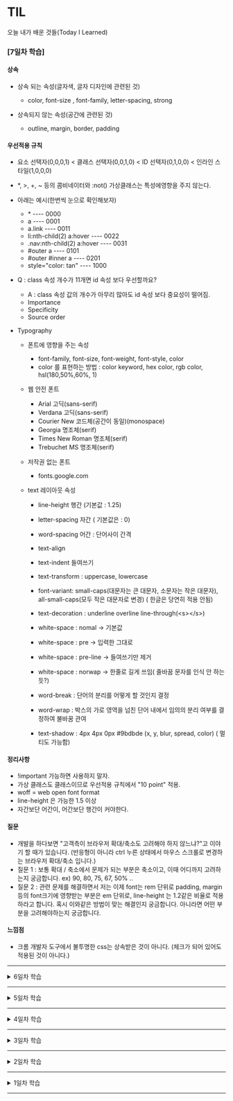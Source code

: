 # TIL
오늘 내가 배운 것들(Today I Learned)

### [7일차 학습]

#### 상속

- 상속 되는 속성(글자색, 글자 디자인에 관련된 것)
    - color, font-size , font-family, letter-spacing, strong

- 상속되지 않는 속성(공간에 관련된 것)
    - outline, margin, border, padding

#### 우선적용 규칙
- 요소 선택자(0,0,0,1) < 클래스 선택자(0,0,1,0) < ID 선택자(0,1,0,0) < 인라인 스타일(1,0,0,0) 
- *, >, +, ~ 등의 콤비네이터와 :not() 가상클래스는 특성에영향을 주지 않는다.
- 아래는 예시(한번씩 눈으로 확인해보자)
    - \* ---- 0000
    - a ---- 0001
    - a.link ---- 0011
    - li:nth-child(2) a:hover ---- 0022
    - .nav:nth-child(2) a:hover ---- 0031
    - #outer a ---- 0101
    - #outer #inner a ---- 0201
    - style="color: tan" ---- 1000
- Q : class 속성 개수가 11개면 id 속성 보다 우선할까요? 
    - A : class 속성 값의 개수가 아무리 많아도 id 속성 보다 중요성이 떨어짐.
    - Importance
    - Specificity
    - Source order

- Typography
    - 폰트에 영향을 주는 속성
        - font-family, font-size, font-weight, font-style, color
        - color 를 표현하는 방법 : color keyword, hex color, rgb color, hsl(180,50%,60%, 1)
    
    - 웹 안전 폰트
        - Arial 고딕(sans-serif)
        - Verdana 고딕(sans-serif)
        - Courier New 코드체(공간이 동일)(monospace)
        - Georgia 명조체(serif)
        - Times New Roman 명조체(serif)
        - Trebuchet MS 명조체(serif)

    - 저작권 없는 폰트 
        - fonts.google.com

    - text 레이아웃 속성

        - line-height 행간 (기본값 : 1.25)
        - letter-spacing 자간 ( 기본값은 : 0)
        - word-spacing 어간 : 단어사이 간격
        - text-align 
        - text-indent 들여쓰기 
        - text-transform : uppercase,  lowercase
        - font-variant: small-caps(대문자는 큰 대문자, 소문자는 작은 대문자), all-small-caps(모두 작은 대문자로 변경) ( 한글은 당연히 적용 안됨)
        - text-decoration : underline overline line-through(\<s>\</s>)
        

        - white-space : nomal -> 기본값
        - white-space : pre -> 입력한 그대로
        - white-space : pre-line -> 들여쓰기만 제거
        - white-space : norwap -> 한줄로 길게 쓰임( 줄바꿈 문자를 인식 안 하는듯?)
        
        - word-break : 단어의 분리를 어떻게 할 것인지 결정
        - word-wrap : 박스의 가로 영역을 넘친 단어 내에서 임의의 분리 여부를 결정하여 불바꿈 관여
        
        - text-shadow : 4px 4px 0px #9bdbde (x, y, blur, spread, color) ( 멀티도 가능함)

#### 정리사항
- !important 가능하면 사용하지 말자.
- 가상 클래스도 클래스이므로 우선적용 규칙에서 "10 point" 적용.
- woff = web open font format 
- line-height 은 가능한 1.5 이상
- 자간보단 어간이, 어간보단 행간이 커야한다.

#### 질문
- 개발을 하다보면 "고객측이 브라우저 확대/축소도 고려해야 하지 않느냐?"고 이야기 할 때가 있습니다. (반응형이 아니라 ctrl 누른 상태에서 마우스 스크롤로 변경하는 브라우저 확대/축소 입니다.)
- 질문 1 : 보통 확대 / 축소에서 문제가 되는 부분은 축소이고, 이때 어디까지 고려하는지 궁금합니다. ex) 90, 80, 75, 67, 50% ..
- 질문 2 : 관련 문제를 해결하면서 저는 이제 font는 rem 단위로 padding, margin 등의 font크기에 영향받는 부분은 em 단위로, line-height 는 1.2같은 비율로 적용하라고 합니다. 혹시 이와같은 방법이 맞는 해결인지 궁금합니다. 아니라면 어떤 부분을 고려해야하는지 궁금합니다.


#### 느낌점
- 크롬 개발자 도구에서 불투명한 css는 상속받은 것이 아니다. (체크가 되어 있어도 적용된 것이 아니다.)

---

<details>
<summary> 6일차 학습</summary>

#### CSS

- 표준화 단계
    - FPWD	First Public Working Draft
    - WD	Working Draft
    - CR	Candidate Recommendation
    - PR	Proposed Recommendation
    - REC	Recommendation
    - SPSD	Superseded Recommendation

#### 기본 문법

- 구성 : 대상 선택자, 속성, 값, 
- 적용 방식

    1. Internal Style  : html 코드에 직접 작성하는 방식으로 body가 아니라 head 태그에 넣어야 한다. 또한 MIME type은 생략 가능
    2. Inline Style : 요소 내부에 인라인 형태로 작성
    3. External Style link 요소로 사용
    ```html
    <link href="css/style.css" type="text/css" rel="stylesheet"/>
    ```
#### 선택자

- 심플 선택자 
    - 종류 : element type selector, Grouping selector, Universal selector, class selector(단락요소), multi class selector, id selector,  descendant selector

- Attrivute Selector (속성 선택자)
    - img[alt*="css"] 
    ```html
    <abbr alt="htmlcssjavascript" src="love.jpg" >
    ```

    - [shape][title] 
    ```html
    <area shape="" coords="" href="" title="">
    ```

    - 아래는 모두 태그는 관계 없이 작동 ( 정규표현식과 비슷하게 작동)
    ```css
    [href^="http://"] { ... }
    [src$=".svg"]     { ... }
    [src*="phone"]    { ... }
    ```

- 가상 클래스

    - :link         { ... }
    - :visited      { ... } 

    - :hover        { ... }
    - :active       { ... } : 선택시 작동

    - :focus        { ... } : 키보드 속성
    - :focus:hover  { ... }
    - :focus:active { ... }

    - :first-child  { ... }
    - :last-child   { ... }
    - :nth-child(n) { ... } : even, odd 사용 가능, n은 1이 아니라 10터 시작됨.
    https://developer.mozilla.org/ko/docs/Web/CSS/:nth-child
    - :lang(ko)     { ... } : 보통 font 변경시 사용

- 가상 요소 선택자(Pseudo Element)
  - :: 2개가 가상 요소
  - 종류
    - ::first-letter {...}
    - ::first-line {...}
    - ::before {...}
    - ::after {...}
  
#### 정리사항
- 네트워크 탭으로 css 불러왔는지 확인하고 파일 이름이 붉은색이면 이상 상태
- user agent stylesheet 는 웹브라우저가 기본적으로 제공하는 것
- abbr 태그를 사용하고 그때 title 속성으로 툴팁을 사용
- class 의 경우 속성 선택자를 사용하면 정확히 일치되지 않거나, 순서가 바뀐경우 인식을 못한다. 항상 class 선택자를 사용하자. 

    ```html
    <p class='note box'></p> <!-- 불일치 -->
    [class="note"] {...} 
    <p class='box note'></p> <!-- 불일치 -->
    [class="note box"] {...}
    ```
- html 과 다르게 css는 대소문자 구분
- parent:nth-child(n) : 부모의 n번째 자식이라는 의미
- element:nth-of-type(n) : 같은 유형(element)의 n번째 형제라는 의미
 
  
#### 질문

- 개인적으로 before/ after 이용해서 원이나 삼각형을 문장 앞에 사용하곤 했었는데, 실제로 권장되는 건지 궁금합니다.
  ```css
  .p-tag::before{
     content: '';
     display: inline-block;
     width: 15px;
     height: 15px;
     -moz-border-radius: 7.5px;
     -webkit-border-radius: 7.5px;
     border-radius: 7.5px;
     background-color: black;
  }
  ```

- SCSS를 배워서 실무에 적용하려고 하는데, 강사님은 Less 나 SCSS를 사용하시는지 궁금합니다.

#### 느낌점
- pseudo : 논문에서 자주 보이지만 가볍게 넘어갔던 용어인데, p가 묵음이라 "수도 코드", "의사 코드" 라고 사용되는 듯.
- "가상 요소"와 "가상 클래스"를 구분없이 가상클래스라고 부르고 있었는데 확실히 구분해야겠다. ( :은 가상 클래스, ::가상요소)

</details>

---


<details>
<summary> 5일차 학습</summary>

#### 인터랙티브 요소

- details 요소
  - ( 각주는 적합하지 않고 \<a>을 이용해 해쉬를 이용해 하단의 id값과 연결 )
  - open 속성을 사용하면 기본적으로 펼쳐서 사용됨
  - summary 요소와 함께 사용

- dialog
  - open 속성을 사용하면 기본적으로 펼쳐서 사용됨
  

#### 스크립팅 요소들

- type 존재하나 html5에서는 생략 가능
- src 속성을 이용해 .js 코드를 불러올 수 도 있음.
- \<style> 태그를 이용해 css코드 작성
- link 태그를 이용해 css코드도 불러올 수 있음.
```html
<link rel="stylesheet" href="css/app/css">
```

- noscript ( 크롬 디버깅 설정에는 disable javascript 뿐만 아니라 다양한 설정값이 존재 )
- canvas 

#### 유저 인터랙션 속성

- hidden ( 모든 html 요소에 가능)
- 기본적으로 포커스 가능한 요소들 (참고: https://allyjs.io/data-tables/focusable.html)
  - 폼 컨트롤 요소들           : input, button, textarea, select 등
  - href 속성을 가진 요소들     : a, area
  - controls 속성을 가진 요소들 : video, audio
- tabindex 
  - 1이상 : 탭 포커스 순서를 설정한다.
  - 0 : 포커스를 가지지 않는 요소에 부여함 ( ex \<div>)
  - -1 : 포커스를 가진 요소들을 제외함

- accesskey 속성
  - 모든 HTML 요소는 accesskey 속성을 가질 수있다. 속성 값은 키보드 단축키로 설정된다.
  - 하지만 accesskey 속성의 단축키는 브라우저와 운영체제 플랫폼에 의존하고 있어 운영체제마다 사용자 경험이 달라진다. 쉽게 말해 Windows 사용자와 Mac OSX 사용자가 사용하는 단축키는 달라진다. (iPhone과 Android 사용자 경험이 다른 것처럼)
  - [브라우저 × 운영체제 플랫폼]
  - Windows
    - Chrome  : Alt + 단축키
    - IE      : Alt + 단축키
    - Safari  : Alt + 단축키
    - Opera   : Alt + 단축키
    - Firefox : Alt + Shift + 단축키
  - Mac OSX
    - Chrome  : Control + Alt + 단축키
    - Safari  : Control + Alt + 단축키
    - Opera   : Control + Alt + 단축키
    - Firefox : Control + 단축키
  - Linux
    - Chrome  : Alt + 단축키
    - Opera   : Alt + 단축키
    - Firefox : Alt + Shift + 단축키

  [사용 예시]
  ```html        
  <button type="button" class="button is-collect" accesskey="C" onclick="collect()"> 수집</button>  
  ```


- draggable 속성
  - MDN 문서를 보니 draggable 은 Boolean이 아니라 enumerated 이기 때문에 ture, false 를 반드시 적어야 한다고 적혀있다. 열거형 이라는 것이 enum같은 것으로 추정되는데 구체적인 설명이 없어서 암기해야겠다.

#### 문서 메타데이터 요소들

- 문서의 제목과 스타일시트, 스크립트 링크 또는 선언을 포함하는 문서의 일반적인 정보(메타데이터)를 제공한다. 대부분 브라우저는 마크업에서 <head> 요소가 생략될 경우, 자동으로 <head> 요소를 생성하지만 일부는 그렇지 않다.

- 자동으로 <head> 요소를 생성하지 않는 브라우저 환경
  - Android <= 1.6
  - iPhone  <= 3.1.3
  - Opera   <= 9.27
  - Safari  <= 3.2.1.
  - Nokia 90

- title : 브라우저의 타이틀 바(Title Bar)나 페이지 탭에 보여지는 문서의 제목을 정의. 텍스트만 포함할 수 있으며 포함된 태그들은 해석되지 않음.

- 속성들을 일일이 설명하지 않고 아래의 예시 코드로 표현함
  ```html
  <!DOCTYPE html>
  <html lang="ko-KR">
    <head>
      <meta charset="UTF-8">
      <title>HTML 메타데이터(Metadata) 요소들</title>
      <meta name="application name" content="어플리케이션 이름 정의">
      <!--웹 페이지에서 실행중인 웹 애플리케이션 이름 정의. 
      간단한 웹 페이지는 application-name 메타를 정의해서는 안됨. -->
      <meta name="description" content="웹페이지 내용을 요약해서 기술">
      <meta name="keywords" content="웹페이지의 주요 키워드를 콤마(,) 로 구분하여 작성.">
      <meta name="author" content="웹페이지 제작자">
      <meta name="robots" content="index">
      <meta name="viewport" content="width=device-width,  initial-scale=2">
    </head>
    <body>
    </body>
  </html>
  ```
- \<base> 요소를 이용하여 href 의 base주소를 설정가능하다.
- \<link> 요소를 이용해 css을 가져올 때 title을 부여하여 스타일을 변경할 수도 있는데 크롬에서는 불가능하다.




  
#### 질문
- hidden 속성과 css 의 "display : none" 시각적 효과는 비슷한데 어떤 차이가 있는지 궁금합니다.


#### 느낌점
- meta태그에서 "application-name" 은 간단한 웹 페에지는 적용할 수없다고 하였는데, 여기저기 찾아보니 gmail.com 에 application-name 이 적용되어 있다. 

- \<style>에서 scoped 는 대부분의 브라우저에서 지원되지 않는 기능이라고 설명들었다. 다만 vue.js를 주로 쓰는 나에게는 매우 친숙한 속성값이다.

- details, summary의 경우는 TIL 과제를 하며 다른사람들의 과제를 참고하다가 다른 분들이 일자별로 details 태그를 이용하며 분리하는 것을 보고 따라하며 배웠다.

- 항상 다이얼로그는 div요소를  z-index, display: none, position: absolue 등의 css 와 js를 이용해 만들었는데, \<dialog> 태그가 있었다니 다음에 사용해봐야겠다.

- 논리적인 흐름이 중요하다. markup의 순서 즉 먼저 등장하는 것이 우선시된다. 그러므로 img요소의 tabindex 요소를 0이 아닌 양수로 주는 것은 권장되지 않는다.

- 접근성 관점에서 웹페이지 내 "드래그앤드드롭"을 구현하면 마우스없이 키보드로도 가능하게 해야한다.

</details>

---

<details>
<summary> 4일차 학습</summary>

#### 테이블 요소

- table은 항상 제목(caption) 을 가진다. ( MDN 사이트을 보니 선택인듯)
- table, caption, column, th, dh, tr, colspan,
- 전맹 시각자의 경우 table은 매우 이해하기 어렵기 때문에 구조화를 잘해야 한다.
- table 의 border 속성은 표현이라 사용이 권장되지 않는다. (가능한 표현은 css을 통해서 해야한다.)
- 가장 좋은 테이블 디자인은 단순해서 이해하기 쉽게 만드는 것이며 테이블 내 테이블을 중첩해서는 안된다. 
- 테이블을 레이아웃(배치) 목적으로 사용해서는 안된다. 
- 테이블 내용이 복잡하여 설명이 필요하다면 아래 두가지 방법 중 하나를 선택 해야한다. 
  - 1. aria-describedby 속성으로 표에 대한 자세한 설명단락의 id와 연결시킨다.
    ```html
    <p id="compare-shoes-table">테이블 내용에 대한 설명 블라블라~</p>
    <table aria-describedby='compare-shoes-table'>
      <caption>성인 남성 운동화 사이즈표</caption>
      <tr>
        <th></th>
        <th></th>
        <th></th>
        <th></th>
        <th></th>
      </tr>
      <tr></tr>
      <tr></tr>
    </table>
    ```
  - 2. \<figure> 요소에 aria-labelledby 속성을 사용해 제목(caption과 연결시킨다.)
  
    ```html
    <figure aria-labelledby="compare-shoes-table">
    <p >테이블 내용에 대한 설명 블라블라~</p>
    <table>
      <caption id="compare-shoes-table">성인 남성 운동화 사이즈표</caption>
      <tr>
        <th></th>
        <th></th>
        <th></th>
        <th></th>
        <th></th>
      </tr>
      <tr></tr>
      <tr></tr>
    </table>
    </figure>
    ```  
    
- th 요소
  - 테이블 셀 제목(header cell in a table)으로 행(tr) 내부에 포함되어야 한다.
  - 속성
    - scope: 행(row) 또는 열(col), 행그룹(rowgroup), 열그룹(colgroup)의 제목임을 명시
    - abbr: 제목이 길어 축약(Abbreviation)이 필요할 때 사용
    - colspan: 열(column)을 그룹 지을 때 사용
    - rowspan: 행(row)을 그룹 지을 때 사용 (보통 1행 1열)

- td 요소
  - 테이블 셀 내용(data cell in a table)으로 행(tr) 내부에 포함되어야 한다.
  - 속성
    - colspan: 열(column)을 그룹 지을 때 사용
    - rowspan: 행(row)을 그룹 지을 때 사용
    - headers: 셀 제목을 하나 이상 연결하여 읽기 용이하도록 구성할 때 사용, 스크린 리더가 순서대로 읽음.
    
- thead 요소
  - 테이블 행 블록(row block) 내에 제목 열 그룹(column headers)으로 구성할 경우 사용한다. 
  - 선택적(option)으로 사용한다. (필수 아님)

- tbody 요소
  - 행 블록 내에 테이블 데이터로 구성할 때 사용한다. 
  - 선택적(option)으로 사용한다. (필수 아님)
  - 기본적으로 브라우저가 알아서 묶어만들어주기도 함

- tfoot 요소
  - 행 블록 내에 열 요약(column summaries)로 구성할 때 사용한다. 
  - 선택적(option)으로 사용한다. (필수 아님)

- col 요소
  - 테이블 열(column)을 하나 이상 묶고자 할 때 사용한다.
  - 일반적으로 colgroup 요소 내부에 포함시킨다.
  - 선택적(option)으로 사용한다. (필수 아님)
  - 속성
    - span: 열 묶음 개수 설정

- colgroup 요소
  - 테이블 열(column) 그룹을 만들고자 할 때 사용한다.
  - 내부에 col 요소를 포함하거나, 포함하지 않을 수 있다.
  - 선택적(option)으로 사용한다. (필수 아님)
  - 속성
    - span: colgroup 요소가 col을 포함하지 않을 경우, 열 묶음 개수 설정    

#### form , input , button 등의 폼 요소

```html
<form action="https://formspree.io/your@email.com" method="POST">
  <label>이름 <input type='text' name="user_name"  placeholder="이민주" maxlength='4'></label>
</form>
``` 
- name : 서버에 값을 전송할 때 사용됨
- label 태그의 for 속성 유무
  - for 속성을 사용하지 않으면 \<label>태그 내부에 \<input> 사용
  - for 속성을 사용하면 \<label> 과 \<input>을 분리 가능 => 다만 이때에는 반드시 label태그의 for 속성과 input 태그의 id 속성이 동일해야함
    ```html
    <form action="https://formspree.io/your@email.com" method="POST">
      <label for='_user_name'>이름 </label>
      <input type='text' _id="_user_name" name="user_name"  placeholder="이민주" maxlength='4'>
    </form>
    ```

- input
  - 속성
    - name
    - placeholder
    - value : 실제 값
    - readonly : 읽기 전용
    - required : 필수 입력 사항
    - disabled
    - minlength
    - maxlength
    - list
  - type
    - text
    - password
    - checkbox
    - radio : label 로 묶으면 레이블을 클릭해도 선택이 된다. default의 의미로 checked 속성 추가가능하며 반드시 name값이 동일해야 한다.
    - file : File 전송시에 from 요소의 enctype="multipart-formdata" 을 추가 및 method는 POST 설정.
    - submit : button 태그를 사용하지 않고 input 태그로 사용. 이때 value 속성으로 text 입력
    - button 
    - image : image 타입을 이용해 이미지 버튼을 만들 수 있음.
    - reset
    - hidden : 사용자에게 보여지지 않고 데이터 전송
    - search : x 표시 가능
    - url : datalist 요소( option 태그도 )를 이용하여 list 속성을 통해 listing 가능
    ```html
    <p>
      <label> 이동할 웹주소<input list="url_ex" type="url" name="user_url" ></label>
      <datalist>
        <option value="http://naver1.com"></option>
        <option value="http://naver2.com"></option>
        <option value="http://naver3.com"></option>
        <option value="http://naver4.com"></option>
      </datalist>
    </p>
    ```
    - tel : 전화번호도 datalist 사용가능
    - email
    - date
    - month
    - week
    - time
    - datetime-local
    - number : min, max, step(한번 올릴 때 마다 단위), value로 초기값 설정 가능
    - range : min, max, step(한번 올릴 때 마다 단위), value로 초기값 설정 가능
    - color : value 을 통해 초기값 설정 가능

- datalist
  - 데이터 목록 요소 컨테이너 컨트롤.
  - 내부에 \<option> 요소를 사용해 항목을 만든다.

- button
  - 버튼 폼 컨트롤로 사용자의 인터랙션을 받아 액션을 트리깅(방아쇠) 처리함.
  - contents 값으로 "생성 버튼" 이런식으로 넣으면 안됨 => 스크린리더가 버튼태그를 버튼으로 읽으므로 "생성 버튼 버튼" 으로 읽음
  - type
    - submit
    - button : 일반 버튼
    - reset : 초기화
    
  ```html
  <button type="submit"></button>
  ```



- select, option, optgroup
  - 드롭 다운 메뉴(옵션을 선택 할 수 있는) 컨트롤을 말함. 내부에 \<option> 요소를 포함하여 사용자에게 선택할 수 있도록 한다. \<option>을 묶어 그룹으로 만들고자 한다면 \<optgroup> 요소를 사용하고, label 속성을 사용해 그룹 이름을 설정한다.
  
  - select
  - 속성
    - name
    - multiple
    - disabled
    - required
    - size

  - option
    - \<select>, \<datalist>, \<optgroup> 내부에 포함 가능한 컨트롤로 항목을 만드는데 사용됨.
    - 속성
      - value
      - selected
      - label
      - disabled
      
  - optgroup
    - \<option> 컨트를을 그룹지을 때 사용됨.
    - 속성
      - disabled
      - label
  ```html      
  <p>
    <label for="user_hobby">취미</label>
    <select name="user_hobby" id="user_hobby" required>
      <option value="0">없음</option>
      <optgroup label="구기종목">
        <option value="1" selected>축구</option>
        <option value="2" label="basketball" disabled>농구</option>
      </optgroup>
      <optgroup label="문화생활" disabled>
        <option value="3">독서</option>
        <option value="3">영화관람</option>
      </optgroup>
    </select>
  </p>
  ```

- textarea
  - 멀티라인 일반 텍스트 편집 컨트롤을 말한다.
  - type
    - name
    - placeholder
    - rows : 높이
    - cols : 글자의 개수
    - readonly
    - required
    - disabled
    - minlength
    - maxlength
  - css
    - resize : none 속성으로 UI 변경할 수 없도록 만듬.

  ```html
  <div>
    <label for="user_comments">코멘트</label>
    <p>
      <textarea name="user_comments" id="user_comments" cols="24" rows="5">남기고 싶은 말을 작성해주세요<textarea>
    </p>
  </div>
  ```

- fieldset
  - 하나 이상의 폼 컨트롤을 그룹화 하는데 사용됨.
  - 속성    
    - name
    - disabled
- legend
  - \<fieldset> 컨트롤의 레이블(이름)을 설정하는 컨트롤.

  ```html
  <fieldset name="user_acount">
    <legend>사용자 계정</legend>
  </fieldset>
  ```

- output
  - 계산된 결과를 출력하는 컨트롤.
  - 속성
    - name
    - for
      
  ```html        
  <form oninput="result_sum.value = parseInt(n1.value + n2.value, 10)">
    <p>
      <input type="number" name="n1" value="4"> +
      <input type="number" name="n2" value="10"> =
      <output name="result_sum">14</output>
    </p>
  </form>
  ```
- progress
  - 작업의 완료 진행 상황을 표시하는데 사용되는 컨트롤.
  - 속성
    - value
    - max
  

  ```html
  <progress value="10" max="100">10%</progress> 
  <!-- 아직 10% 라는 content가 반영 안됨 -->
  ```
- meter
  - 알려진 범위 내에서의 스칼라 측정 또는 분포 비율을 나타내는 컨트롤. (게이지(gauge)라고도 불림)
      디스크 사용 현황, 쿼리 결과의 관련성, 특정 후보에 대한 투표율 등이 해당됨.
  - 속성
    - value
    - min
    - max
    - low
    - high
    - optimum

  ```html
  <meter value="20" min="5" max="40">20</meter>
  <!-- 아직 20 이라는 content가 반영 안됨 -->
  ```
  
#### 질문
없음

#### 느낌점
form과 관련된 많은 타입들을 배웠다.
또한 가장 좋은 테이블 디자인은 단순해서 이해하기 쉬운 디자인이라는 것 ! 그리고 테이블 내 테이블을 중첩해서는 안된다는 말을 기억해야겠다.

</details>

---


<details>
<summary> 3일차 학습</summary>

#### 컨테이너 요소

- 적절한 시맨틱 요소가 없을때만 div, span 사용
- div
  - div : division 의 약자
  - block 컨테이너 (html5 에서는 flow)
  - block 요소( h1~6, p, blockquote, section )

- span
  - 인라인 요소( a, strong, em, b, i )
  - 인라인 요소는 블록요소를 감쌀 수 없다.



#### 텍스트 레벨 요소


- 아래 첨자 : \<sub>  subscript text 
- 위 첨자 : \<sup>  superscript text ( ex) 각주 )
- 텍스트 하이라이트 : \<mark>
- 축약어 : \<abbr> Abbreviation
- 취소선 : \<s> strikethrough 
- 시간 /날짜 요소 : \<time> 기계가 이애할 수 잇는 형태로 날짜나 시간을 나타냄


#### 그룹핑 요소

- address 
  - 조직의 정보

```html
<address>
  서울특별시 강남구 삼성로 648 SM ENTERTAINMENT
  Communication Center 대표전화 <a href="tel:+82262409800">02 6240 9800</a>   
  대표 : 한세민, 남소영 사업자번호 <a href="https://goo.gl/XqFuCC">114 81 63109</a> 
  <small>Copyright©2013 SM ENTERTAINMENT Co., Ltd. ©All rights reserved.</small>
</address>
```

- pre ( preserved 의 약자이며 code 의 경우 \<code> 이용) 
  - 이메일, 빈줄이 표시된 단락, 아스키코드
  - 컴퓨터 코드, 출력, 키보드 블록을 나타내기 위해 pre 요소는 code, samp, kbd 요소와 함께 사용 가능

```html
<pre>
____  ∧ ∧
   |＼ /(´～`)＼&lt변화구
   |　|￣￣￣￣￣|
   |　|＝みかん＝|
 ＼|＿＿＿＿＿|
</pre>
<pre>
<p>다음은 패널(Panel) 생성자 함수(Constructor Function) 입니다.</p>
function Panel(element, canClose, closeHandler) {
  this.element = element;
  this.canClose = canClose;
  this.closeHandler = function () { if (closeHandler) closeHandler() };
}
</pre>
```




#### 임베디드 요소

- embed, object, param 는 자주 사용되지 않음

- picture
  - source, img 모두 가능하다.
  - img를 포함하는 컨테이너 요소이며 모던 브라우저에서는 다양한 디바이스에 대응하기 위해 source 요소를 사용가능하다.

```html
<picture>
  <source srcset='media/image1~~~' type='image/png' media="(min-width:900px)">
  <source srcset='media/image2~~~' type='image/png' media="(min-width:600px)">
  <img src='media/image3~~~' alt='웃는 고양이'>
</picture>
```

- video
  - 속성으로 src, poster, preload, controls, autoplay, loop, muted 존재 
```html
<video
  src='media/video/~~'
  poster='media/~~.png'
  controls autoplay loop muted>
  <p>
    HTML5 <code>video</code> 요소를 지원하지 않는 구형 웹브라우저를 사용중입니다.
    <a href='http://outdatedbrowser.com/ko'>최신형 브라우저로 업데이트</a> 하세요.
  </p>
</video>
```

- Audio
  - control 속성이 없으면 audio control이 기본적으로 보이지 않음.
  - 아래 코드는 figcaption 내부에 audio태그를 넣고 width를 동일하게 하여 디자인된 화면을 구성 (control의 가로폭이 300px )
  - https://caniuse.com/#search=mp3 ( 결론적으로 mp3, mp4 를 사용하면 되므로 더이상 내부에 source 를 이용해 다양한 포멧을 사용할 필요 없음.)

```html
<figure>
  <img src='media/image/~~~.png alt='비행기' width='300' height='300'>
  <figcaption>
    <audio src='media/~~~.mp3' controls>
      <p>
        HTML5 <code>video</code> 요소를 지원하지 않는 구형 웹브라우저를 사용중입니다.
        <a href='http://outdatedbrowser.com/ko'>최신형 브라우저로 업데이트</a>  하세요.
      </p>
    </audio>
  </figcaption>
</figure>
```

- track
  - video, audio 안에서  사용
  - 다국어도 사용 가능 ( default 가능)
  - vtt = video text track 웹표준 자막 포멧

```html
<video src='media/video/~~' controls >
  <track kind='subtitles' src='~~.ko.vtt' srclang='ko' label='한국어'  default>
  <track kind='subtitles' src='~~.ko.vtt' srclang='en' label='영어'>
  <track kind='subtitles' src='~~.ko.vtt' srclang='ja' label='일본어'>
    
</video>
```

- iframe
  - src             - 프레임 소스 설정
  - width           - 프레임 너비 설정
  - height          - 프레임 높이 설정
  - allowfullscreen - 프레임 전체화면 설정
  - frameborder='0' - 프레임 테두리 설정
  - allow - 허용 시켜줄 대상 ( allow="autoplay; encrypted-media" )
  - 구글 맵, 네이버맵 등 시간이 날때 직접 해봐야겠다.

- map 요소
  - 이미지 맵 좌표 생성: https://www.image-map.net/
  - 이미지 맵(클릭 가능한 링크 영역)을 정의하기 위해 \<area>와 함께 사용됨.

- area 요소
  - 이미지의 핫스팟 지역 정의, 하이퍼링크 설정. 내부에서만 사용 가능.
  - shape    - 핫스팟 모양 설정
  - coords   - 모양의 좌표 값 설정
  - href     - 하이퍼링크 주소 설정
  - target   - 새 창(탭) 열림 설정
  - alt      - 대체 텍스트 설정
  - hreflang - 연결된 페이지의 언어 속성 설정
  - download - canvas 데이터 다운로드 설정

```html
<img src="products-map.jpg" alt="제품 모음" usemap="#products-map">
<map name="products-map">
  <area
    shape="circle"
    coords="200,250,25"
    hreflang="en-GB"
    href="another.html"
    alt="Another Page"
    target="_blank">
</map>
```


#### 질문
없습니다. 

#### 느낌점
- 오늘은 매우 관심있는 주제가 많았다.
- 예전의 보안이슈로 iframe 이야기를 많이 들었는데 제대로 다시 공부해봐야겠다.
동영상 업로드 기능이나 실시간 스트리밍 서비스 관련하여 video 태그를 좀더 살펴보고 싶다. 
- map 요소라는 것이 있는지 처음 알았다. 비슷한 기능을 구현하기 위해 자바스크립트와 - - div를 이용해서 구현했었는데, 앞으로는 map요소를 사용해야겠다.
항상 느끼는 canvas에 비해 svg의 가장 큰 장점은 css, javascript를 적용 가능하다는 점이다.
</details>

---

<details>
<summary> 2일차 학습 </summary>

- href 의 #, #top은 최상단이며 보통 id를 사용 (다만 습관적으로 id 사용에 거부감이 존재)

- a태그 모질라 페이지를 보니 모르는 부분이 많다. 나중에 자세히 봐야겠다.
  
  a 요소는 사용자의 보안과 개인정보에 중요한 영향을 줄 수 있습니다. Referer 헤더: 개인정보와 보안 고려사항 문서에서 자세한 내용을 알아보세요.
  
  target="_blank"를 rel="noreferrer"와 rel="noopener" 없이 사용하면 웹사이트가 window.opener API 악용 공격에 취약해집니다. (취약점 설명).
  
  onclick 이벤트
  앵커 태그의 href를 "#"이나 "javascript:void(0)"으로 지정해 페이지 새로고침을 막고, click 이벤트 처리기를 등록해서 가짜 버튼을 만드는 방식으로 남용하는 경우도 많습니다.
  이런 가짜 href 값은 링크를 복사하거나 드래그할 때, 링크를 새 탭이나 새 창에서 열 때, 즐겨찾기에 추가할 때와 더불어 JavaScript를 불러오는 중일 때, 오류가 발생했을 때, 아니면 JavaScript를 비활성화했을 때 예측하지 못한 동작을 하게 만듭니다. 또한 스크린 리더 등 보조 기술에도 잘못된 의미를 전달합니다.

  \<button\> 을 대신 사용하세요. 하이퍼링크에는 진짜 URL로의 내비게이션만 사용하면 됩니다.
  https://www.jitbit.com/alexblog/256-targetblank---the-most-underestimated-vulnerability-ever/

- 설명 
  -설명 목록(dl : description List) =  용어(dt : term) + 해당 용어에 설명내용(dd : description)
태그 속성에 값에 넣는 문자는 entitycode 로 할 필요 없음
img에 title 속성을 통하여 툴팁 가능

- 인용과 줄바꿈
인용 : \<q\> quotation ( cite 속성 사용 가능)
인용단락(긴 인용문) : \<blockquote\> blockquote
출처 : \<cite\> citation
\<br\>은 linebreak 용도로 사용하고 두번사용해서는 안됨.
 

- 어휘 요소들
  - 아래 두가지를 구분해야 함 (즉 bold 가 의미적으로 강조가 아니다.)
  - 1)강조 : sematic
  - 2)표현적인 목적 : Non sematic
  - \<strong\> 중요성, 심각성 , 긴급성


- 섹션 메인
\<body\> ( root section 이라고 부름)  
\<body\>  
\<header\> :  \<nav\> 
\<main\> : \<aside\>, \<section\> ( 큰 카테고리 분류, section 안에는 \<article\> 을 이용해 다시 분류) 
\<footer\> :  저자, 링크, 저작권 정보

- section
섹션요소는 일반적인 컨테이너 요소(단순 Grouping을 우한 목적)가 아니며, 문서개요에 명시적으로 나열할 수 있는 컨텐츠에만 적합  
=> 일반적인 컨테이너 요소는 div, span 사용, 반드시 목차에 해당되는 컨텐츠에 적합
반드시 헤딩(h1~h6) 요소가 필요
일반적인 섹션을 의미(소개, 뉴스 항목들, 연락처 정보)

- article
헤딩(h1~h6) 요소가 필요 
독립적인 섹션을 의미( 잡지, 신문, 에세이, 보고서 , 블로그, 기타 소설미디어...)
<참고>
article 내부에 section을 포함할 수도 있고, section 내부에 article을 포함 할 수도 있다.
콘텐츠가 사이트에 포함된 독립적인 섹션의 성향이 크다면 section 요소 대신 article 요소를 사용하는 것이 좋다. 

- aside :웹사이트의 사이드바에 해당되는 부 콘텐츠 섹션을 말한다.
- nav : 다른 페이지로 이동하는 링크 또는 사이트 내 탐색 링크를 포함하는 섹션 요소이다.
<참고>
내용을 쉽게 이해할 수 있도록 nav 요소 내부에는 비순차 목록(ul)을 사용한다. 
사이트의 모든 링크를 nav 에 포함하는 것은 아니며, 주로 사이트를 탐색하는 링크를 포함한다. 
사이트 하단에 위치한 링크는 footer요소로도 충분하다. 

- main
  - main 요소는 섹션요소가 아니며, main은 반드시 1개만 보여져야 하므로, hidden 속성을 이용해야 한다. 
```html
  <main> </main>
  <main hidden> </main> 
```
  - <참고>
  - article, section, aside, nav 는 main요소를 자식으로 포함할 수 없다. 
  - 반대로 main요소는 섹션(article, section, aside, nav)요소들을 포함할 수 있다. 
  - main 내부에는 header, footer 요소를 직접적으로 포함하지 않는다. (섹션 내부에  - footer와, header을 넣는다.)
  - body 안에는 직접적으로 header, footer 요소를 직접적으로 포함 가능.



#### 질문
1. 시멘틱 태그가 너무 많아 실제로 적용시키기 쉽지 않을 것 같습니다. 시멘틱 태그도 꼼꼼히 작성하는 것을 웹 표준, 웹 접근성(?) "준수"라고 표현하는 것 같은데 실제 웹사이트가 웹 표준이나 접근성이 지켜지지 않을 경우 어떤 불이익이 있는지 궁금합니다. 

#### 느낌점
과제가 많이 늦었습니다!

</details>

---
<details>
<summary> 1일차 학습 </summary>

- h : heading 의 약자 
- p : paragraph 의 약자
- head 태그안의 title 태그를 이용해 페이지 제목 설정 가능
- meta
charset="utf-8" 로 인코딩 설정 가능
또는 document.characterSet 으로 html 파일의 인코딩 확인
meta 태그의 경우 contents가 없으므로 닫는 부분이 없음( Empty Element)

- title 속성이 존재함 (처음봤는데, 시간날때 다시 읽어봐야겠다.)
http://blog.hivelab.co.kr/%EA%B3%B5%EC%9C%A0-title-%EC%86%8D%EC%84%B1%EC%9D%98-%EB%B0%94%EB%9E%8C%EC%A7%81%ED%95%9C-%EC%82%AC%EC%9A%A9%EB%B0%A9%EB%B2%95/
https://nuli.navercorp.com/sharing/blog/post/1132934 ( 사용하지 말라는 의견 )

- html 기본 골격 
반드시 html 안에는 head와 body만 존재하고 표준을 위해 doctype 설정.
또한 대부분의 태그는 소문자이나 doctype의 경우는 대소문자 관계없음.
document.doctype 로 확인 가능

``` html
<!doctype html>
<html>
  <head></head>
  <body></body>
</html>
```

- 언어 : 해당 언어로 음성 출력 가능
``` html
<html lang="ko-KR"> 대한민국의 한국어 
```
|언어|코드|
|---|---|
|한국어|ko|
|영어|en |
|일본어|ja|
|스페인어|es|

- image
alt : alterate text 의 약자 (오류가 발생한 경우 이미지 대체 또는 전맹시각장애자를 위한 접근성준수)

- figure, figcaption 
표, 차트, 이미지를 감싸서 사용

- entitycode
https://entitycode.com/#common-content
https://soye0n.tistory.com/196 (한자 사용 방법, 한글 폰트는 불가능)

- ul , ol 은 반드시 li 요소만 감쌀수 있다. (생각보다 신경쓸게 많다.)

#### 질문
없음

#### 느낌점
- 나머지 영상도 간단히 살펴보았는데, 내가 모르는 태그나 매우 많았다. 알고 안쓰는 것과 몰라서 안쓰는 것은 큰 차이니 열공!!
- 항상 영어문서만 봤었는데, mdn한글 문서도 보니 번역이 잘되어 있네, 기계번역이 아닌것 같다.

</details>

---